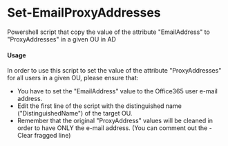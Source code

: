 # Set-EmailProxyAddresses
Powershell script that copy the value of the attribute "EmailAddress" to "ProxyAddresses" in a given OU in AD
#### Usage
In order to use this script to set the value of the attribute "ProxyAddresses" for all users in a given OU, please ensure that:
* You have to set the "EmailAddress" value to the Office365 user e-mail address.
* Edit the first line of the script with the distinguished name ("DistinguishedName") of the target OU.
* Remember that the original "ProxyAddress" values will be cleaned in order to have ONLY the e-mail address. (You can comment out the -Clear fragged line)